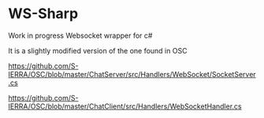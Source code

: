 # WS-Sharp
Work in progress Websocket wrapper for c#

It is a slightly modified version of the one found in OSC 

https://github.com/S-IERRA/OSC/blob/master/ChatServer/src/Handlers/WebSocket/SocketServer.cs

https://github.com/S-IERRA/OSC/blob/master/ChatClient/src/Handlers/WebSocketHandler.cs
